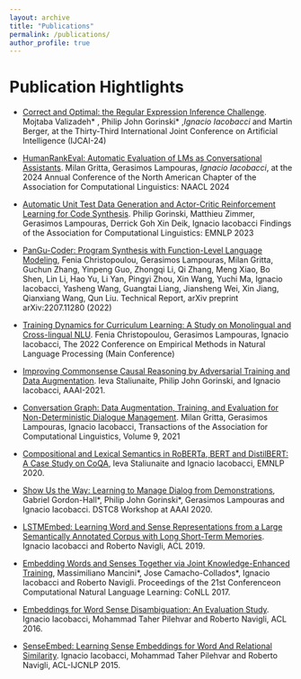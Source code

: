 ```yaml
---
layout: archive
title: "Publications"
permalink: /publications/
author_profile: true
---
```



Publication Hightlights
======

* [Correct and Optimal: the Regular Expression Inference Challenge](https://www.ijcai.org/proceedings/2024/717). Mojtaba Valizadeh* , Philip John Gorinski* ,*Ignacio Iacobacci* and Martin Berger, at the Thirty-Third International Joint Conference on Artificial Intelligence (IJCAI-24)

* [HumanRankEval: Automatic Evaluation of LMs as Conversational Assistants](https://aclanthology.org/2024.naacl-long.456/). Milan Gritta, Gerasimos Lampouras, *Ignacio Iacobacci*,  at the 2024 Annual Conference of the North American Chapter of the Association for Computational Linguistics: NAACL 2024

* [Automatic Unit Test Data Generation and Actor-Critic Reinforcement Learning for Code Synthesis](https://aclanthology.org/2023.findings-emnlp.28/). Philip Gorinski, Matthieu Zimmer, Gerasimos Lampouras, Derrick Goh Xin Deik, Ignacio Iacobacci Findings of the Association for Computational Linguistics: EMNLP 2023

* [PanGu-Coder: Program Synthesis with Function-Level Language Modeling](https://arxiv.org/abs/2207.11280), Fenia Christopoulou, Gerasimos Lampouras, Milan Gritta, Guchun Zhang, Yinpeng Guo, Zhongqi Li, Qi Zhang, Meng Xiao, Bo Shen, Lin Li, Hao Yu, Li Yan, Pingyi Zhou, Xin Wang, Yuchi Ma, Ignacio Iacobacci, Yasheng Wang, Guangtai Liang, Jiansheng Wei, Xin Jiang, Qianxiang Wang, Qun Liu. Technical Report, arXiv preprint arXiv:2207.11280 (2022)

* [Training Dynamics for Curriculum Learning: A Study on Monolingual and Cross-lingual NLU](https://aclanthology.org/2022.emnlp-main.167/). Fenia Christopoulou, Gerasimos Lampouras, Ignacio Iacobacci, The 2022 Conference on Empirical Methods in Natural Language Processing (Main Conference)

* [Improving Commonsense Causal Reasoning by Adversarial Training and Data Augmentation](https://aaai.org/papers/13834-improving-commonsense-causal-reasoning-by-adversarial-training-and-data-augmentation/). Ieva Staliunaite, Philip John Gorinski, and Ignacio Iacobacci, AAAI-2021.

* [Conversation Graph: Data Augmentation, Training, and Evaluation for Non-Deterministic Dialogue Management](https://aclanthology.org/2021.tacl-1.3/). Milan Gritta, Gerasimos Lampouras, Ignacio Iacobacci, Transactions of the Association for Computational Linguistics, Volume 9, 2021

* [Compositional and Lexical Semantics in RoBERTa, BERT and DistilBERT: A Case Study on CoQA](https://aclanthology.org/2020.emnlp-main.573/), Ieva Staliunaite and Ignacio Iacobacci, EMNLP 2020.

* [Show Us the Way: Learning to Manage Dialog from Demonstrations](https://arxiv.org/abs/2004.08114), Gabriel Gordon-Hall*, Philip John Gorinski*, Gerasimos Lampouras and Ignacio Iacobacci. DSTC8 Workshop at AAAI 2020.

* [LSTMEmbed: Learning Word and Sense Representations from a Large Semantically Annotated Corpus with Long Short-Term Memories](https://aclanthology.org/P19-1165/). Ignacio Iacobacci and Roberto Navigli, ACL 2019.

* [Embedding Words and Senses Together via Joint Knowledge-Enhanced Training](https://aclanthology.org/K17-1012/), Massimiliano Mancini*, Jose Camacho-Collados*, Ignacio Iacobacci and Roberto Navigli. Proceedings of the 21st Conferenceon Computational Natural Language Learning: CoNLL 2017.

* [Embeddings for Word Sense Disambiguation: An Evaluation Study](https://aclanthology.org/P16-1085/). Ignacio Iacobacci, Mohammad Taher Pilehvar and Roberto Navigli, ACL 2016.

* [SenseEmbed: Learning Sense Embeddings for Word And Relational Similarity](https://aclanthology.org/P15-1010/). Ignacio Iacobacci, Mohammad Taher Pilehvar and Roberto Navigli, ACL-IJCNLP 2015.
